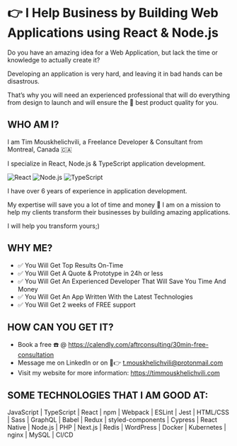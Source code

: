 # 👉 I Help Business by Building Web Applications using React & Node.js

Do you have an amazing idea for a Web Application, but lack the time or knowledge to actually create it? 

Developing an application is very hard, and leaving it in bad hands can be disastrous. 

That’s why you will need an experienced professional that will do everything from design to launch and will ensure the 🤑 best product quality for you.

## WHO AM I?
I am Tim Mouskhelichvili, a Freelance Developer & Consultant from Montreal, Canada 🇨🇦

I specialize in React, Node.js & TypeScript application development.

![React](https://img.shields.io/badge/-React-/?style=flat-square&logo=react&logoColor=FFF&color=purple)
![Node.js](https://img.shields.io/badge/-Node.js-/?style=flat-square&logo=node.js&logoColor=FFF&color=2391e6)
![TypeScript](https://img.shields.io/badge/-Typescript-/?style=flat-square&logo=javascript&logoColor=FFF&color=2f74c0)

I have over 6 years of experience in application development.

My expertise will save you a lot of time and money 💸
I am on a mission to help my clients transform their businesses by building amazing applications.

I will help you transform yours;)

## WHY ME?
* ✅ You Will Get Top Results On-Time
* ✅ You Will Get A Quote & Prototype in 24h or less
* ✅ You Will Get An Experienced Developer That Will Save You Time And Money
* ✅ You Will Get An App Written With the Latest Technologies
* ✅ You Will Get 2 weeks of FREE support

## HOW CAN YOU GET IT?
* Book a free ☎️ @ https://calendly.com/aftrconsulting/30min-free-consultation
* Message me on LinkedIn or on 📧👉 t.mouskhelichvili@protonmail.com
* Visit my website for more information: https://timmouskhelichvili.com

## SOME TECHNOLOGIES THAT I AM GOOD AT:
JavaScript | TypeScript | React | npm | Webpack | ESLint | Jest | HTML/CSS | Sass | GraphQL | Babel | Redux | styled-components | Cypress | React Native | Node.js | PHP | Next.js | Redis | WordPress | Docker | Kubernetes | nginx | MySQL | CI/CD
